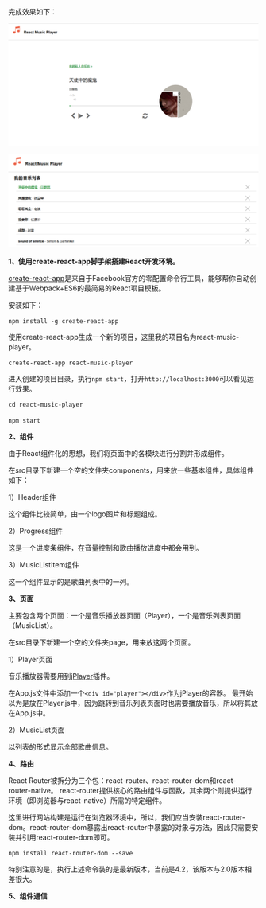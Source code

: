 完成效果如下：

![播放器](https://github.com/FanXuanyi/react-music-player/blob/master/preview/player.png)

![音乐列表](https://github.com/FanXuanyi/react-music-player/blob/master/preview/music-list.png)

**1、使用create-react-app脚手架搭建React开发环境。**

[create-react-app](https://github.com/facebook/create-react-app)是来自于Facebook官方的零配置命令行工具，能够帮你自动创建基于Webpack+ES6的最简易的React项目模板。

安装如下：

```
npm install -g create-react-app
```

使用create-react-app生成一个新的项目，这里我的项目名为react-music-player。

```
create-react-app react-music-player
```

进入创建的项目目录，执行`npm start`，打开`http://localhost:3000`可以看见运行效果。

```
cd react-music-player

npm start
```

**2、组件**

由于React组件化的思想，我们将页面中的各模块进行分割并形成组件。

在src目录下新建一个空的文件夹components，用来放一些基本组件，具体组件如下：

1）Header组件

这个组件比较简单，由一个logo图片和标题组成。

2）Progress组件

这是一个进度条组件，在音量控制和歌曲播放进度中都会用到。

3）MusicListItem组件

这一个组件显示的是歌曲列表中的一列。

**3、页面**

主要包含两个页面：一个是音乐播放器页面（Player），一个是音乐列表页面（MusicList）。

在src目录下新建一个空的文件夹page，用来放这两个页面。

1）Player页面

音乐播放器需要用到[jPlayer](http://www.jplayer.cn/)插件。

在App.js文件中添加一个`<div id="player"></div>`作为jPlayer的容器。
最开始以为是放在Player.js中，因为跳转到音乐列表页面时也需要播放音乐，所以将其放在App.js中。

2）MusicList页面

以列表的形式显示全部歌曲信息。

**4、路由**

React Router被拆分为三个包：react-router、react-router-dom和react-router-native。
react-router提供核心的路由组件与函数，其余两个则提供运行环境（即浏览器与react-native）所需的特定组件。

这里进行网站构建是运行在浏览器环境中，所以，我们应当安装react-router-dom。react-router-dom暴露出react-router中暴露的对象与方法，因此只需要安装并引用react-router-dom即可。

```
npm install react-router-dom --save
```

特别注意的是，执行上述命令装的是最新版本，当前是4.2，该版本与2.0版本相差很大。

**5、组件通信**